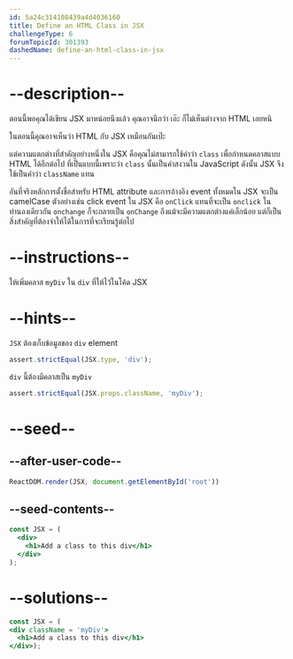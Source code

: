 ```yaml
---
id: 5a24c314108439a4d4036160
title: Define an HTML Class in JSX
challengeType: 6
forumTopicId: 301393
dashedName: define-an-html-class-in-jsx
---
```


# --description--

ตอนนี้พอคุณได้เขียน JSX มาหน่อยนึงแล้ว คุณอาจนึกว่า เอ๊ะ ก็ไม่เห็นต่างจาก HTML เลยหนิ

ในตอนนี้คุณอาจเห็นว่า HTML กับ JSX เหมือนกันเป๊ะ

แต่ความแตกต่างที่สำคัญอย่างหนึ่งใน JSX คือคุณไม่สามารถใช้คำว่า `class` เพื่อกำหนดคลาสแบบ HTML ได้อีกต่อไป ที่เป็นแบบนี้เพราะว่า `class` นั้นเป็นคำสงวนใน JavaScript ดังนั้น JSX จึงใช้เป็นคำว่า `className` แทน

อันที่จริงหลักการตั้งชื่อสำหรับ HTML attribute และการอ้างอิง event ทั้งหมดใน JSX จะเป็น camelCase ตัวอย่างเช่น click event ใน JSX คือ `onClick` แทนที่จะเป็น `onclick` ในทำนองเดียวกัน `onchange` ก็จะกลายเป็น `onChange` ถึงแม้จะมีความแตกต่างแค่เล็กน้อย แต่ก็เป็นสิ่งสำคัญที่ต้องจำให้ได้ในการที่จะเรียนรู้ต่อไป

# --instructions--

ให้เพิ่มคลาส `myDiv` ใน `div` ที่ให้ไว้ในโค้ด JSX

# --hints--

`JSX` ต้องเก็บข้อมูลของ `div` element

```js
assert.strictEqual(JSX.type, 'div');
```

`div` นี้ต้องมีคลาสเป็น `myDiv`

```js
assert.strictEqual(JSX.props.className, 'myDiv');
```

# --seed--

## --after-user-code--

```jsx
ReactDOM.render(JSX, document.getElementById('root'))
```

## --seed-contents--

```jsx
const JSX = (
  <div>
    <h1>Add a class to this div</h1>
  </div>
);
```

# --solutions--

```jsx
const JSX = (
<div className = 'myDiv'>
  <h1>Add a class to this div</h1>
</div>);
```
